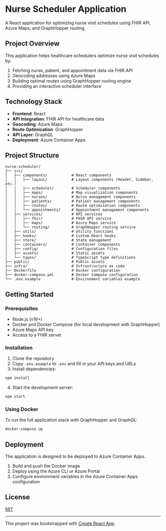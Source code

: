 # Nurse Scheduler Application

A React application for optimizing nurse visit schedules using FHIR API, Azure Maps, and GraphHopper routing.

## Project Overview

This application helps healthcare schedulers optimize nurse visit schedules by:

1. Fetching nurse, patient, and appointment data via FHIR API
2. Geocoding addresses using Azure Maps
3. Building optimal routes using GraphHopper routing engine
4. Providing an interactive scheduler interface

## Technology Stack

- **Frontend**: React
- **API Integration**: FHIR API for healthcare data
- **Geocoding**: Azure Maps
- **Route Optimization**: GraphHopper
- **API Layer**: GraphQL 
- **Deployment**: Azure Container Apps

## Project Structure

```
nurse-scheduler/
├── src/
│   ├── components/           # React components
│   │   ├── layout/           # Layout components (Header, Sidebar, etc.)
│   │   ├── scheduler/        # Scheduler components
│   │   ├── maps/             # Map visualization components
│   │   ├── nurses/           # Nurse management components
│   │   ├── patients/         # Patient management components
│   │   ├── routes/           # Route optimization components
│   │   └── appointments/     # Appointment management components
│   ├── services/             # API services
│   │   ├── fhir/             # FHIR API service
│   │   ├── maps/             # Azure Maps service
│   │   └── routing/          # GraphHopper routing service
│   ├── utils/                # Utility functions
│   ├── hooks/                # Custom React hooks
│   ├── store/                # State management
│   ├── containers/           # Container components
│   ├── config/               # Configuration files
│   ├── assets/               # Static assets
│   └── types/                # TypeScript type definitions
├── public/                   # Public assets
├── infra/                    # Infrastructure as code
├── Dockerfile                # Docker configuration
├── docker-compose.yml        # Docker Compose configuration
└── .env.example              # Environment variables example
```

## Getting Started

### Prerequisites

- Node.js (v16+)
- Docker and Docker Compose (for local development with GraphHopper)
- Azure Maps API key
- Access to a FHIR server

### Installation

1. Clone the repository
2. Copy `.env.example` to `.env` and fill in your API keys and URLs
3. Install dependencies:

```bash
npm install
```

4. Start the development server:

```bash
npm start
```

### Using Docker

To run the full application stack with GraphHopper and GraphQL:

```bash
docker-compose up
```

## Deployment

The application is designed to be deployed to Azure Container Apps.

1. Build and push the Docker image
2. Deploy using the Azure CLI or Azure Portal
3. Configure environment variables in the Azure Container Apps configuration

## License

[MIT](LICENSE)

---

This project was bootstrapped with [Create React App](https://github.com/facebook/create-react-app).